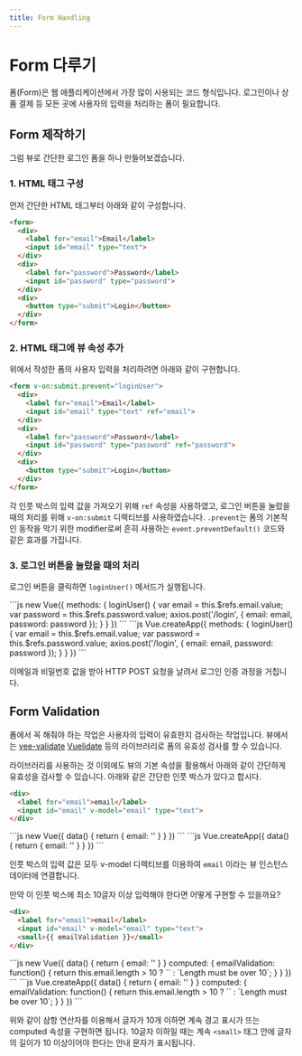 ```yaml
---
title: Form Handling
---
```


# Form 다루기

폼(Form)은 웹 애플리케이션에서 가장 많이 사용되는 코드 형식입니다. 로그인이나 상품 결제 등 모든 곳에 사용자의 입력을 처리하는 폼이 필요합니다.

## Form 제작하기

그럼 뷰로 간단한 로그인 폼을 하나 만들어보겠습니다.

### 1. HTML 태그 구성

먼저 간단한 HTML 태그부터 아래와 같이 구성합니다.

```html
<form>
  <div>
    <label for="email">Email</label>
    <input id="email" type="text">
  </div>
  <div>
    <label for="password">Password</label>
    <input id="password" type="password">
  </div>
  <div>
    <button type="submit">Login</button>
  </div>
</form>
```

### 2. HTML 태그에 뷰 속성 추가

위에서 작성한 폼의 사용자 입력을 처리하려면 아래와 같이 구현합니다.

```html {1,4,8}
<form v-on:submit.prevent="loginUser">
  <div>
    <label for="email">Email</label>
    <input id="email" type="text" ref="email">
  </div>
  <div>
    <label for="password">Password</label>
    <input id="password" type="password" ref="password">
  </div>
  <div>
    <button type="submit">Login</button>
  </div>
</form>
```

각 인풋 박스의 입력 값을 가져오기 위해 `ref` 속성을 사용하였고, 로그인 버튼을 눌렀을 때의 처리를 위해 `v-on:submit` 디렉티브를 사용하였습니다. `.prevent`는 폼의 기본적인 동작을 막기 위한 modifier로써 흔히 사용하는 `event.preventDefault()` 코드와 같은 효과를 가집니다.

### 3. 로그인 버튼을 눌렀을 때의 처리

로그인 버튼을 클릭하면 `loginUser()` 메서드가 실행됩니다.

<code-group>
<code-block title="Vue 2">
```js
new Vue({
  methods: {
    loginUser() {
      var email = this.$refs.email.value;
      var password = this.$refs.password.value;
      axios.post('/login', {
        email: email,
        password: password
      });
    }
  }
})
```
</code-block>

<code-block title="Vue 3">
```js
Vue.createApp({
  methods: {
    loginUser() {
      var email = this.$refs.email.value;
      var password = this.$refs.password.value;
      axios.post('/login', {
        email: email,
        password: password
      });
    }
  }
})
```
</code-block>
</code-group>

이메일과 비밀번호 값을 받아 HTTP POST 요청을 날려서 로그인 인증 과정을 거칩니다.

## Form Validation

폼에서 꼭 해줘야 하는 작업은 사용자의 입력이 유효한지 검사하는 작업입니다.
뷰에서는 [vee-validate](https://baianat.github.io/vee-validate/) [Vuelidate](https://monterail.github.io/vuelidate/)
등의 라이브러리로 폼의 유효성 검사를 할 수 있습니다.

라이브러리를 사용하는 것 이외에도 뷰의 기본 속성을 활용해서 아래와 같이 간단하게 유효성을 검사할 수 있습니다. 아래와 같은 간단한 인풋 박스가 있다고 합시다.

```html
<div>
  <label for="email">email</label>
  <input id="email" v-model="email" type="text">
</div>
```

<code-group>
<code-block title="Vue 2">
```js
new Vue({
  data() {
    return {
      email: ''
    }
  }
})
```
</code-block>

<code-block title="Vue 3">
```js
Vue.createApp({
  data() {
    return {
      email: ''
    }
  }
})
```
</code-block>
</code-group>

인풋 박스의 입력 값은 모두 v-model 디렉티브를 이용하여 `email` 이라는 뷰 인스턴스 데이터에 연결합니다.

만약 이 인풋 박스에 최소 10글자 이상 입력해야 한다면 어떻게 구현할 수 있을까요?

```html
<div>
  <label for="email">email</label>
  <input id="email" v-model="email" type="text">
  <small>{{ emailValidation }}</small>
</div>
```

<code-group>
<code-block title="Vue 2">
```js
new Vue({
  data() {
    return {
      email: ''
    }
  }
  computed: {
    emailValidation: function() {
      return this.email.length > 10 ? `` : `Length must be over 10`;
    }
  }
})
```
</code-block>

<code-block title="Vue 3">
```js
Vue.createApp({
  data() {
    return {
      email: ''
    }
  }
  computed: {
    emailValidation: function() {
      return this.email.length > 10 ? `` : `Length must be over 10`;
    }
  }
})
```
</code-block>
</code-group>

위와 같이 삼항 연산자를 이용해서 글자가 10개 이하면 계속 경고 표시가 뜨는 computed 속성을 구현하면 됩니다. 10글자 이하일 때는 계속 `<small>` 태그 안에 글자의 길이가 10 이상이어야 한다는 안내 문자가 표시됩니다.
